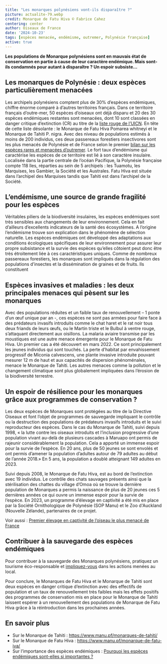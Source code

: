 ```yaml
--- 
title: "Les monarques polynésiens vont-ils disparaître ?"
picture: actualite-79.webp
credit: Monarque de Fatu Hiva © Fabrice Cahez
centering: center
author: Oiseaux de France
date: '2024-10-23'
tags: [espèces menacée, endémisme, outremer, Polynésie française]
active: true
---
```

**Les populations de Monarque polynésiens sont en mauvais état de conservation en partie à cause de leur caractère endémique. Mais sont-ils condamnés pour autant à disparaître ? Un espoir subsiste…**

## Les monarques de Polynésie : deux espèces particulièrement menacées 
Les archipels polynésiens comptent plus de 30% d’espèces endémiques, chiffre énorme comparé à d’autres territoires français. Dans ce territoire français d’outre-mer, 50 espèces d’oiseaux ont déjà disparu et 20 des 30 espèces endémiques restantes sont menacées, dont 10 sont classées en danger critique d’extinction (CR) au titre de la [liste rouge de l’UICN](https://www.iucnredlist.org/species/22707178/130909526). En tête de cette liste désolante : le Monarque de Fatu Hiva Pomarea whitneyi et le Monarque de Tahiti P. nigra. Avec des niveau de populations estimés à moins de 200 individus, ces deux passereaux forestiers insectivores sont les plus menacés de Polynésie et de France selon le premier [bilan sur les espèces rares et menacées d’outremer]( https://www.lpo.fr/media/read/35054/file/169-209%20Nicheurs%20rares%20Outre-mer%202023%20E2.pdf).
Le fort taux d’endémisme qui caractérise les espèces de ce territoire est lié à son caractère insulaire. Localisée dans la partie centrale de l’océan Pacifique, la Polynésie française compte 118 îles, réparties au sein de 5 archipels : les Tuamotu, les Marquises, les Gambier, la Société et les Australes. Fatu Hiva est située dans l’archipel des Marquises tandis que Tahiti est dans l’archipel de la Société. 
## L’endémisme, une source de grande fragilité pour les espèces
Véritables piliers de la biodiversité insulaires, les espèces endémiques sont très sensibles aux changements de leur environnement. Cela en fait d’ailleurs d’excellents indicateurs de la santé des écosystèmes. 
A l’origine l’endémisme trouve son explication dans le phénomène de sélection naturelle. Les espèces endémiques ont développé des adaptations aux conditions écologiques spécifiques de leur environnement pour assurer leur propre subsistance et la survie des espèces qu’elles côtoient peut donc être très étroitement liée à ces caractéristiques uniques. Comme de nombreux passereaux forestiers, les monarques sont impliqués dans la régulation des populations d’insectes et la dissémination de graines et de fruits. Ils constituent 
## Espèces invasives et maladies : les deux principales menaces qui pèsent sur les monarques
Avec des populations réduites et un faible taux de renouvellement – 1 ponte d’un œuf unique par an -, ces espèces ne sont pas armées pour faire face à des prédateurs invasifs introduits comme le chat haret et le rat noir tous deux friands de leurs œufs, ou le Martin triste et le Bulbul à ventre rouge, s’attaquant directement aux oisillons. 
La malaria aviaire transmise par les moustiques est une autre menace émergente pour le Monarque de Fatu Hiva. Un premier cas a été découvert en mars 2022. Ce sont principalement les jeunes individus qui sont touchés. 
La perte d’habitat par envahissement progressif de Miconia calvescens, une plante invasive introduite pouvant mesurer 12 m de haut et aux capacités de dispersion phénoménales, menace le Monarque de Tahiti. 
Les autres menaces comme la pollution et le changement climatique sont plus globalement impliquées dans l’érosion de la biodiversité terrestre. 
## Un espoir de résilience pour les monarques grâce aux programmes de conservation ?
Les deux espèces de Monarques sont protégées au titre de la Directive Oiseaux et font l’objet de programmes de sauvegarde impliquant le contrôle ou la destruction des populations de prédateurs invasifs introduits et le suivi reproducteur des espèces. 
Dans le cas du Monarque de Tahiti, suivi depuis 1998, « la lutte contre les oiseaux introduits et l’inclusion progressive d’une population vivant au-delà de plusieurs cascades à Maruapo ont permis de rajeunir considérablement la population. Cela a apporté un immense espoir pour la survie de l’espèce. En 20 ans, plus de 50 jeunes se sont envolés et ont permis d’amener la population d’adultes autour de 79 adultes au début de l’année 2018.» En 5 ans, la population a doublé atteignant 149 adultes en 2023.

Suivi depuis 2008, le Monarque de Fatu Hiva, est au bord de l’extinction avec 19 individus. Le contrôle des chats sauvages présents ainsi que la stérilisation des chattes du village d’Omoa où se trouve la dernière population de Monarques a permis la naissance de plus de 20 jeunes ces 5 dernières années ce qui ouvre un immense espoir pour la survie de l’espèce. En 2023, un programme d’élevage en captivité a été mis en place par la Société Ornithologique de Polynésie (SOP Manu) et le Zoo d'Auckland (Nouvelle Zélande), partenaires de ce projet. 

Voir aussi : [Premier élevage en captivité de l’oiseau le plus menacé de France](https://www.lpo.fr/qui-sommes-nous/toutes-nos-actualites/articles/actus-2024/premier-elevage-en-captivite-de-l-oiseau-le-plus-menace-de-france)

## Contribuer à la sauvegarde des espèces endémiques 
Pour contribuer à la sauvegarde des Monarques polynésiens, pratiquez un tourisme éco-responsable et [impliquez-vous](https://www.manu.pf/saving-squad/) dans les actions menées au local. 

Pour conclure, le Monarques de Fatu Hiva et le Monarque de Tahiti sont deux espèces en danger critique d’extinction avec des effectifs de population et un taux de renouvellement très faibles mais les effets positifs des programmes de conservation mis en place pour le Monarque de Tahiti laissent espérer à un renouvellement des populations de Monarque de Fatu Hiva grâce à la réintroduction dans les prochaines années. 

## En savoir plus 
- Sur le Monarque de Tahiti : https://www.manu.pf/monarques-de-tahiti/
- Sur le Monarque de Fatu Hiva : https://www.manu.pf/monarque-de-fatu-iva/
- Sur l’importance des espèces endémiques : [Pourquoi les espèces endémiques sont-elles si importantes ?](https://revue-gecko.com/pourquoi-les-especes-endemiques-sont-elles-si-importantes/)


